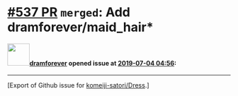 # [\#537 PR](https://github.com/komeiji-satori/Dress/pull/537) `merged`: Add dramforever/maid_hair*

#### <img src="https://avatars.githubusercontent.com/u/2818072?u=6a69ec3a179f9bf628789f57f3f95b9ed64f1561&v=4" width="50">[dramforever](https://github.com/dramforever) opened issue at [2019-07-04 04:56](https://github.com/komeiji-satori/Dress/pull/537):






-------------------------------------------------------------------------------



[Export of Github issue for [komeiji-satori/Dress](https://github.com/komeiji-satori/Dress).]
